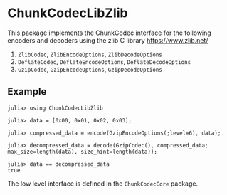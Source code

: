 # ChunkCodecLibZlib

This package implements the ChunkCodec interface for the following encoders and decoders
using the zlib C library <https://www.zlib.net/>

1. `ZlibCodec`, `ZlibEncodeOptions`, `ZlibDecodeOptions`
2. `DeflateCodec`, `DeflateEncodeOptions`, `DeflateDecodeOptions`
3. `GzipCodec`, `GzipEncodeOptions`, `GzipDecodeOptions`

## Example

```julia-repl
julia> using ChunkCodecLibZlib

julia> data = [0x00, 0x01, 0x02, 0x03];

julia> compressed_data = encode(GzipEncodeOptions(;level=6), data);

julia> decompressed_data = decode(GzipCodec(), compressed_data; max_size=length(data), size_hint=length(data));

julia> data == decompressed_data
true
```

The low level interface is defined in the `ChunkCodecCore` package.

